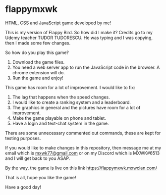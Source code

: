 # flappymxwk
HTML, CSS and JavaScript game developed by me!

This is my version of Flappy Bird. So how did I make it? Credits go to my Udemy teacher TUDOR TUDORESCU. He was typing and I was copying, then I made some few changes.

So how do you play this game? 

1. Download the game files.
2. You need a web server app to run the JavaScript code in the browser. A chrome extension will do.
3. Run the game and enjoy!

This game has room for a lot of improvement. I would like to fix:

1. The lag that happens when the speed changes.
2. I would like to create a ranking system and a leaderboard.
3. The graphics in general and the pictures have room for a lot of improvement.
4. Make the game playable on phone and tablet.
5. Have a login and text-chat system in the game.

There are some unnecessary commented out commands, these are kept for testing purposes.

If you would like to make changes in this repository, then message me at my email which is mxwk77@gmail.com or on my Discord which is MXWK#6513 and I will get back to you ASAP.

By the way, the game is live on this link https://flappymxwk.mxwclan.com/

That is all, hope you like the game!

Have a good day!
